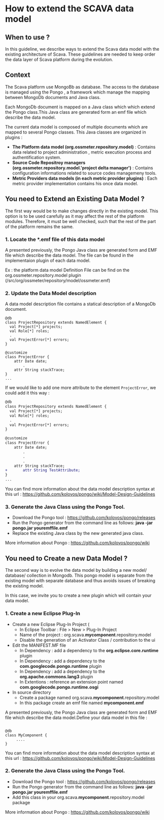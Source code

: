 # How to extend the SCAVA data model

## When to use ?

In this guideline, we describe ways to extend the Scava data model with the existing architecture of Scava. These guidelines are needed to keep order  the data layer of Scava platform during the evolution.

## Context

The Scava platform use MongoBb as database. The access to the database is managed using the Pongo , a framework which manage the mapping between MongoDb documents and Java class.

Each MongoDb document is mapped on a Java class which which extend the Pongo class.This Java class are generated form an emf file which describe the data model.

The current data model is composed of multiple documents which are mapped to several Pongo classes. This Java classes are organized in plugins :

* **The Platform data model (org.ossmeter.repository.model)** : Contains data related to project administration ,  metric execution process and authentification system.
* **Source Code Repositroy managers (org.ossmeter.repository.model.'project delta manager')** : Contains configuration informations related to source codes managemeny tools.
* **Metric Providers data models (in each metric provider plugins)** :  Each metric provider implementation contains his once data model.

## You need to Extend an Existing Data Model ?

The first way would be to make changes directly in the existing model. This option is to be used carefully as it may affect the rest of the platform modules. Therefore, it must be well checked, such that the rest of the part of the platform remains the same.

### 1. Locate the *.emf file of this data model

A presented previously, the Pongo Java class are generated form and EMF file which describe the data model. The file can be found in the implementaion plugin of each data model.

Ex : the platform data model Definition File can be find on the org.ossmeter.repository.model plugin (/src/org/ossmeter/repository/model/ossmeter.emf)

### 2. Update the Data  Model description

A data model description file contains a statical description of a MongoDb document.

```
@db
class ProjectRepository extends NamedElement {
  val Project[*] projects;
  val Role[*] roles;
  .
  val ProjectError[*] errors;
}

@customize
class ProjectError {
	attr Date date;
        .
	attr String stackTrace;
}
...
```

If we would like to add one more attribute to the element `ProjectError`, we could add it this way :

```diff
@db
class ProjectRepository extends NamedElement {
  val Project[*] projects;
  val Role[*] roles;
  .
  val ProjectError[*] errors;
}

@customize
class ProjectError {
	attr Date date;
        .
        .
        .
	attr String stackTrace;
+       attr String TestAttribute;
}
...
```
You can find more information about the data model description syntax at this url : https://github.com/kolovos/pongo/wiki/Model-Design-Guidelines

### 3. Generate the Java Class using the Pongo Tool.

* Download the Pongo tool : https://github.com/kolovos/pongo/releases
* Run the Pongo generator from the command line as follows: **java -jar pongo.jar  youremffile.emf**
* Replace the existing Java class by the new generated java class.

More information about Pongo  : https://github.com/kolovos/pongo/wiki

## You need to Create a new Data Model ?

The second way is to evolve the data model by building a new model/ database/ collection in Mongodb. This pongo model is separate from the existing model with separate database and thus avoids issues of breaking the existing model.

In this case, we invite you to create a new plugin which will contain your data model.

### 1. Create a new Eclipse Plug-In

* Create a new Eclipse Plug-In Project (
  - In Eclipse Toolbar : File > New > Plug-In Project
  - Name of the project : org.scava.**mycomponent**.repository.model
  - Disable the generation of an Activator Class / contribution to the ui
* Edit the MANIFEST.MF file
  - In Dependency : add a dependency to the **org.eclipse.core.runtime** plugin
  - In Dependency : add a dependency to the **com.googlecode.pongo.runtime** plugin
  - In Dependency : add a dependency to the **org.apache.commons.lang3** plugin
  - In Extentions : reference an extension point named **com.googlecode.pongo.runtime.osgi**
* In source directory
  - Create a package named org.scava.**mycomponent**.repository.model
  - In this package create an emf file named **mycomponent.emf**

A presented previously, the Pongo Java class are generated form and EMF file which describe the data model.Define your data model in this file :

```package org.scava.mycomponent.repository.model;

@db
class MyComponent {
     ....
}
```
You can find more information about the data model description syntax at this url : https://github.com/kolovos/pongo/wiki/Model-Design-Guidelines


### 2. Generate the Java Class using the Pongo Tool.

* Download the Pongo tool : https://github.com/kolovos/pongo/releases
* Run the Pongo generator from the command line as follows: **java -jar pongo.jar  youremffile.emf**
* Add this class in your org.scava.**mycomponent**.repository.model package

More information about Pongo  : https://github.com/kolovos/pongo/wiki
